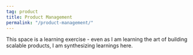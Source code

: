 ```yaml
---
tag: product
title: Product Management
permalink: "/product-management/"
---
```

This space is a learning exercise - even as I am learning the art of building scalable products, I am synthesizing learnings here.